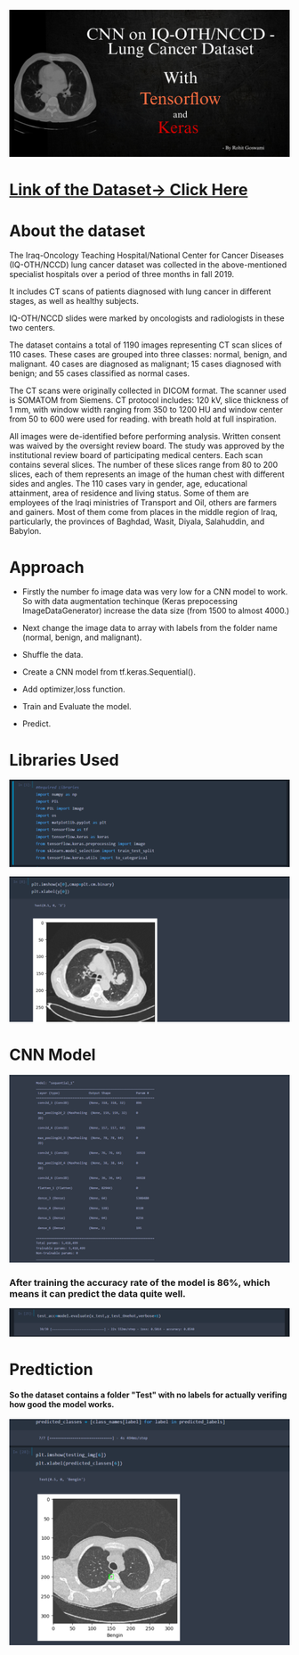 ![](media/Banner.jpg)
#
# [Link of the Dataset-> Click Here](https://www.kaggle.com/datasets/adityamahimkar/iqothnccd-lung-cancer-dataset)


# About the dataset

The Iraq-Oncology Teaching Hospital/National Center for Cancer Diseases (IQ-OTH/NCCD) lung cancer dataset was collected in the above-mentioned specialist hospitals over a period of three months in fall 2019. 

It includes CT scans of patients diagnosed with lung cancer in different stages, as well as healthy subjects. 

IQ-OTH/NCCD slides were marked by oncologists and radiologists in these two centers. 

The dataset contains a total of 1190 images representing CT scan slices of 110 cases. 
These cases are grouped into three classes: normal, benign, and malignant. 
40 cases are diagnosed as malignant; 15 cases diagnosed with benign; and 55 cases classified as normal cases.

The CT scans were originally collected in DICOM format. The scanner used is SOMATOM from Siemens. CT protocol includes: 120 kV, slice thickness of 1 mm, with window width ranging from 350 to 1200 HU and window center from 50 to 600 were used for reading. with breath hold at full inspiration. 

All images were de-identified before performing analysis. Written consent was waived by the oversight review board. The study was approved by the institutional review board of participating medical centers. Each scan contains several slices. The number of these slices range from 80 to 200 slices, each of them represents an image of the human chest with different sides and angles. The 110 cases vary in gender, age, educational attainment, area of residence and living status. Some of them are employees of the Iraqi ministries of Transport and Oil, others are farmers and gainers. Most of them come from places in the middle region of Iraq, particularly, the provinces of Baghdad, Wasit, Diyala, Salahuddin, and Babylon.

# Approach

- Firstly the number fo image data was very low for a CNN model to work. So with data augmentation techinque (Keras prepocessing ImageDataGenerator) increase the data size (from 1500 to almost 4000.)

- Next change the image data to array with labels from the folder name (normal, benign, and malignant).
- Shuffle the data.
- Create a CNN model from tf.keras.Sequential().
- Add optimizer,loss function.
- Train and Evaluate the model.
- Predict.

# Libraries Used
![](media/Libraries.png)

![](media/data.png)

# CNN Model
![](media/model.png)

### After training the accuracy rate of the model is 86%, which means it can predict the data quite well.

![](media/Evaluate.png)


# Predtiction

#### So the dataset contains a folder "Test" with no labels for actually verifing how good the model works.

![](media/prediction.png)

